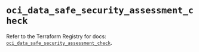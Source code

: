 # `oci_data_safe_security_assessment_check`

Refer to the Terraform Registry for docs: [`oci_data_safe_security_assessment_check`](https://registry.terraform.io/providers/oracle/oci/7.19.0/docs/resources/data_safe_security_assessment_check).
